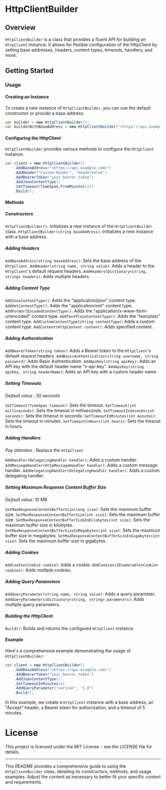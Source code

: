 # HttpClientBuilder

## Overview

`HttpClientBuilder` is a class that provides a fluent API for building an `HttpClient` instance. It allows for flexible configuration of the HttpClient by setting base addresses, headers, content types, timeouts, handlers, and more.

## Getting Started

### Usage

#### Creating an Instance

To create a new instance of `HttpClientBuilder`, you can use the default constructor or provide a base address:

```csharp
var builder = new HttpClientBuilder();
var builderWithBaseAddress = new HttpClientBuilder("<https://api.example.com>");
```

#### Configuring the HttpClient

`HttpClientBuilder` provides various methods to configure the `HttpClient` instance:

```csharp
var client = new HttpClientBuilder()
    .AddBaseAddress("<https://api.example.com>")
    .AddHeader("Custom-Header", "HeaderValue")
    .AddBearerToken("your_bearer_token")
    .AddJsonContentType()
    .SetTimeout(TimeSpan.FromMinutes(2))
    .Build();
```

#### Methods

##### Constructors

`HttpClientBuilder()`: Initializes a new instance of the `HttpClientBuilder` class.
`HttpClientBuilder(string baseAddress)`: Initializes a new instance with a base address.

##### Adding Headers

`AddBaseAddress(string baseAddress)`: Sets the base address of the `HttpClient`.
`AddHeader(string name, string value)`: Adds a header to the `HttpClient`'s default request headers.
`AddHeaders(Dictionary<string, string> headers)`: Adds multiple headers.

##### Adding Content Type

`AddJsonContentType()`: Adds the "application/json" content type.
`AddXmlContentType()`: Adds the "application/xml" content type.
`AddFormUrlEncodedContentType()`: Adds the "application/x-www-form-urlencoded" content type.
`AddTextPlainContentType()`: Adds the "text/plain" content type.
`AddCustomContentType(string contentType)`: Adds a custom content type.
`AddContent(HttpContent content)`: Adds specified content.

##### Adding Authentication

`AddBearerToken(string token)`: Adds a Bearer token to the `HttpClient`'s default request headers.
`AddBasicAuthentication(string username, string password)`: Adds Basic Authentication.
`AddApiKey(string apiKey)`: Adds an API key with the default header name "x-api-key".
`AddApiKey(string apiKey, string headerName)`: Adds an API key with a custom header name.

##### Setting Timeouts

_Default value_ : 30 seconds

`SetTimeout(TimeSpan timeout)`: Sets the timeout.
`SetTimeout(int milliseconds)`: Sets the timeout in milliseconds.
`SetTimeoutInSeconds(int seconds)`: Sets the timeout in seconds.
`SetTimeoutInMinutes(int minutes)`: Sets the timeout in minutes.
`SetTimeoutInHours(int hours)`: Sets the timeout in hours.

##### Adding Handlers

_Pay attention_ : Replace the `HttpClient`

`AddHandler(DelegatingHandler handler)`: Adds a custom handler.
`AddMessageHandler(HttpMessageHandler handler)`: Adds a custom message handler.
`AddDelegatingHandler(DelegatingHandler handler)`: Adds a custom delegating handler.

##### Setting Maximum Response Content Buffer Size

_Default value_: 10 MB

`SetMaxResponseContentBufferSize(long size)`: Sets the maximum buffer size.
`SetMaxResponseContentBufferSize(int size)`: Sets the maximum buffer size.
`SetMaxResponseContentBufferSizeInKilobytes(int size)`: Sets the maximum buffer size in kilobytes.
`SetMaxResponseContentBufferSizeInMegabytes(int size)`: Sets the maximum buffer size in megabytes.
`SetMaxResponseContentBufferSizeInGigabytes(int size)`: Sets the maximum buffer size in gigabytes.

##### Adding Cookies

`AddCookie(Cookie cookie)`: Adds a cookie.
`AddCookies(IEnumerable<Cookie> cookies)`: Adds multiple cookies.

##### Adding Query Parameters

`AddQueryParameter(string name, string value)`: Adds a query parameter.
`AddQueryParameters(Dictionary<string, string> parameters)`: Adds multiple query parameters.

##### Building the HttpClient

`Build()`: Builds and returns the configured `HttpClient` instance.

#### Example

Here's a comprehensive example demonstrating the usage of `HttpClientBuilder`:

```csharp
var client = new HttpClientBuilder()
    .AddBaseAddress("<https://api.example.com>")
    .AddBearerToken("your_bearer_token")
    .AddJsonContentType()
    .SetTimeoutInMinutes(5)
    .AddQueryParameter("version", "1.0")
    .Build();
```

In this example, we create a `HttpClient` instance with a base address, an "Accept" header, a Bearer token for authorization, and a timeout of 5 minutes.

# License

This project is licensed under the MIT License - see the LICENSE file for details.

----

This README provides a comprehensive guide to using the `HttpClientBuilder` class, detailing its constructors, methods, and usage examples. Adjust the content as necessary to better fit your specific context and requirements.
